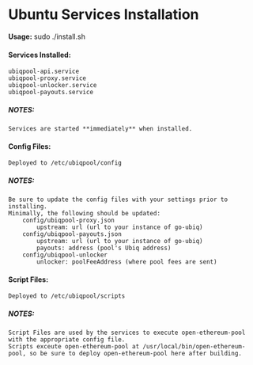 # Ubuntu Services Installation

**Usage:** sudo ./install.sh

#### Services Installed:
	ubiqpool-api.service
	ubiqpool-proxy.service
	ubiqpool-unlocker.service
	ubiqpool-payouts.service

##### NOTES:
	Services are started **immediately** when installed.

#### Config Files:
	Deployed to /etc/ubiqpool/config

##### NOTES:
	Be sure to update the config files with your settings prior to installing.
	Minimally, the following should be updated:
		config/ubiqpool-proxy.json
			upstream: url (url to your instance of go-ubiq)
		config/ubiqpool-payouts.json
			upstream: url (url to your instance of go-ubiq)
			payouts: address (pool's Ubiq address)
		config/ubiqpool-unlocker
			unlocker: poolFeeAddress (where pool fees are sent)

#### Script Files:
	Deployed to /etc/ubiqpool/scripts

##### NOTES:
	Script Files are used by the services to execute open-ethereum-pool with the appropriate config file.
	Scripts exceute open-ethereum-pool at /usr/local/bin/open-ethereum-pool, so be sure to deploy open-ethereum-pool here after building.

